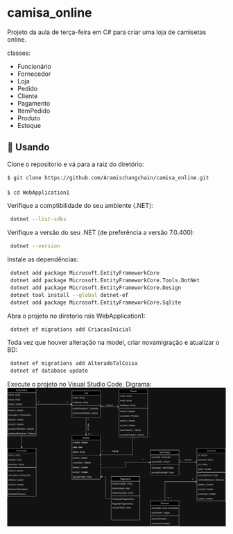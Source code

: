# camisa_online

Projeto da aula de terça-feira em C# para criar uma loja de camisetas online.

classes:

- Funcionário
- Fornecedor
- Loja
- Pedido
- Cliente
- Pagamento
- ItemPedido
- Produto
- Estoque

## 🏁 Usando

Clone o repositorio e vá para a raiz do diretório:

```bash
$ git clone https://github.com/Aramischangchain/camisa_online.git

$ cd WebApplication1
```

Verifique a comptibilidade do seu ambiente (.NET):

```bash
 dotnet --list-sdks
```

Verifique a versão do seu .NET (de preferência a versão 7.0.400):

```bash
 dotnet --version
```

Instale as dependências:

```bash
 dotnet add package Microsoft.EntityFrameworkCore
 dotnet add package Microsoft.EntityFrameworkCore.Tools.DotNet
 dotnet add package Microsoft.EntityFrameworkCore.Design
 dotnet tool install --global dotnet-ef
 dotnet add package Microsoft.EntityFrameworkCore.Sqlite
```

Abra o projeto no diretorio rais WebApplication1:

```bash
 dotnet ef migrations add CriacaoInicial
```

Toda vez que houver alteração na model, criar novamigração e atualizar o BD:

```bash
 dotnet ef migrations add AlteradoTalCoisa
 dotnet ef database update
```

Execute o projeto no Visual Studio Code.
Digrama:
<a href="https://github.com/Aramischangchain/camisa_online">
<img src="imagem drawio/digrama.png" alt="diagrama de classes" width="1500" heigh="1500">
</a>
